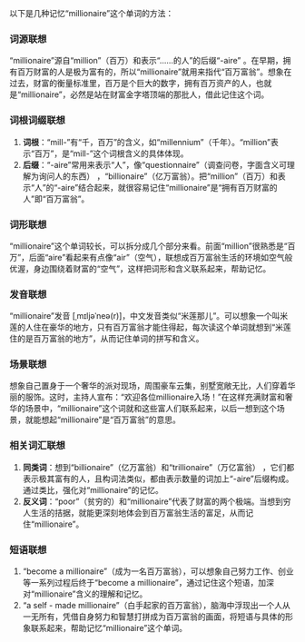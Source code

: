 以下是几种记忆“millionaire”这个单词的方法：

### 词源联想
“millionaire”源自“million”（百万）和表示“……的人”的后缀“-aire” 。在早期，拥有百万财富的人是极为富有的，所以“millionaire”就用来指代“百万富翁”。想象在过去，财富的衡量标准里，百万是个巨大的数字，拥有百万资产的人，也就是“millionaire”，必然是站在财富金字塔顶端的那批人，借此记住这个词。

### 词根词缀联想
1. **词根**：“mill-”有“千，百万”的含义，如“millennium”（千年）。“million”表示“百万”，是“mill-”这个词根含义的具体体现。
2. **后缀**：“-aire”常用来表示“人”，像“questionnaire”（调查问卷，字面含义可理解为询问人的东西） ，“billionaire”（亿万富翁）。把“million”（百万）和表示“人”的“-aire”结合起来，就很容易记住“millionaire”是“拥有百万财富的人”即“百万富翁”。

### 词形联想
“millionaire”这个单词较长，可以拆分成几个部分来看。前面“million”很熟悉是“百万”，后面“aire”看起来有点像“air”（空气），联想成百万富翁生活的环境如空气般优渥，身边围绕着财富的“空气”，这样把词形和含义联系起来，帮助记忆。

### 发音联想
“millionaire”发音 [ˌmɪljəˈneə(r)]，中文发音类似“米莲那儿”。可以想象一个叫米莲的人住在豪华的地方，只有百万富翁才能住得起，每次读这个单词就想到“米莲住的是百万富翁的地方”，从而记住单词的拼写和含义。

### 场景联想
想象自己置身于一个奢华的派对现场，周围豪车云集，别墅宽敞无比，人们穿着华丽的服饰。这时，主持人宣布：“欢迎各位millionaire入场！”在这样充满财富和奢华的场景中，“millionaire”这个词就和这些富人们联系起来，以后一想到这个场景，就能想起“millionaire”是“百万富翁”的意思。

### 相关词汇联想
1. **同类词**：想到“billionaire”（亿万富翁）和“trillionaire”（万亿富翁） ，它们都表示极其富有的人，且构词法类似，都由表示数量的词加上“-aire”后缀构成。通过类比，强化对“millionaire”的记忆。
2. **反义词**：“poor”（贫穷的）和“millionaire”代表了财富的两个极端。当想到穷人生活的拮据，就能更深刻地体会到百万富翁生活的富足，从而记住“millionaire”。

### 短语联想
1. “become a millionaire”（成为一名百万富翁），可以想象自己努力工作、创业等一系列过程后终于“become a millionaire”，通过记住这个短语，加深对“millionaire”含义的理解和记忆。
2. “a self - made millionaire”（白手起家的百万富翁），脑海中浮现出一个人从一无所有，凭借自身努力和智慧打拼成为百万富翁的画面，将短语与具体的形象联系起来，帮助记忆“millionaire”这个单词。 